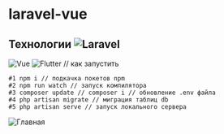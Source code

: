 # laravel-vue
## Технологии ![Laravel](https://img.shields.io/badge/-Laravel-000000?style=for-the-badge&logo=Laravel)
![Vue](https://img.shields.io/badge/-Vue.Js-000000?style=for-the-badge&logo=Vue.js)
![Flutter](https://img.shields.io/badge/-Flutter-000000?style=for-the-badge&logo=Flutter)
// как запустить
```
#1 npm i // подкачка покетов npm
#2 npm run watch // запуск компилятора
#3 composer update // composer i // обновление .env файла
#4 php artisan migrate // миграция таблиц db
#5 php artisan serve // запуск локального сервера
```
![Главная](https://sun5-4.userapi.com/s/v1/if2/t7IqkbjqndLEPgLt1jmLiD_b-geUAV7cVbwKGh64HiqtM3pu5pHtXwoVJXeAqP8FHFpG7CbnFwLw9GuXzl0nlkhZ.jpg?size=1902x802&quality=95&type=album)
